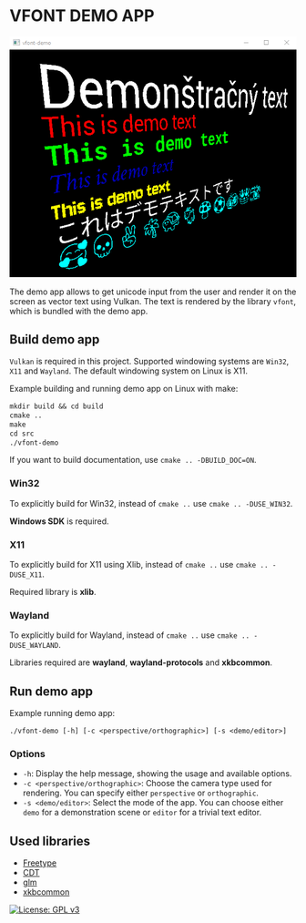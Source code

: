 # VFONT DEMO APP

![Demo app](figures/vfont-demo-app.png)

The demo app allows to get unicode input from the user and render it on the screen as vector text using Vulkan. The text is rendered by the library `vfont`, which is bundled with the demo app.

## Build demo app

`Vulkan` is required in this project. Supported windowing systems are `Win32`, `X11` and `Wayland`. The default windowing system on Linux is X11.

Example building and running demo app on Linux with make:

```
mkdir build && cd build
cmake ..
make
cd src
./vfont-demo
```

If you want to build documentation, use `cmake .. -DBUILD_DOC=ON`.

### Win32

To explicitly build for Win32, instead of `cmake ..` use `cmake .. -DUSE_WIN32`.

**Windows SDK** is required.

### X11

To explicitly build for X11 using Xlib, instead of `cmake ..` use `cmake .. -DUSE_X11`.

Required library is **xlib**.

### Wayland

To explicitly build for Wayland, instead of `cmake ..` use `cmake .. -DUSE_WAYLAND`.

Libraries required are **wayland**, **wayland-protocols** and **xkbcommon**.

## Run demo app

Example running demo app:

```
./vfont-demo [-h] [-c <perspective/orthographic>] [-s <demo/editor>]
```

### Options

- `-h`: Display the help message, showing the usage and available options.
- `-c <perspective/orthographic>`: Choose the camera type used for rendering. You can specify either `perspective` or `orthographic`.
- `-s <demo/editor>`: Select the mode of the app. You can choose either `demo` for a demonstration scene or `editor` for a trivial text editor.

## Used libraries

- [Freetype](https://www.freetype.org)
- [CDT](https://github.com/artem-ogre/CDT)
- [glm](https://github.com/icaven/glm)
- [xkbcommon](https://xkbcommon.org/)

[![License: GPL v3](https://img.shields.io/badge/License-GPLv3-blue.svg)](https://www.gnu.org/licenses/gpl-3.0)
